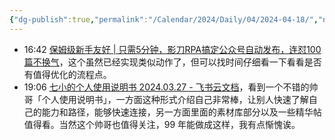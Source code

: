 ```yaml
---
{"dg-publish":true,"permalink":"/Calendar/2024/Daily/04/2024-04-18/","noteIcon":1,"created":"2024-04-18","updated":"2024-04-18"}
---
```


- 16:42 [保姆级新手友好 | 只需5分钟，影刀RPA搞定公众号自动发布，连怼100篇不换气](https://wx.zsxq.com/dweb2/index/topic_detail/2855288248428511)，这个虽然已经实现类似动作了，但可以找时间仔细看一下看看是否有值得优化的流程点。
- 19:06 [‌⁤​‬⁢​‍​⁢⁤​‌‬﻿⁡‬﻿﻿​‌​⁣⁤⁡﻿‬‬​‌​⁤​⁣﻿​⁣⁢‬​⁡​⁣⁢⁤​⁤‌‍⁢​七小的个人使用说明书 2024.03.27 - 飞书云文档](https://mkfwp3u79v.feishu.cn/docx/FmWBdUJpcozlgxxdH2ScKR5snKc)，看到一个不错的帅哥「个人使用说明书」，一方面这种形式介绍自己非常棒，让别人快速了解自己的能力和路径，能够快速连接，另一方面里面的素材库部分以及一些精华帖值得看。当然这个帅哥也值得关注，99 年能做成这样，我有点惭愧诶。